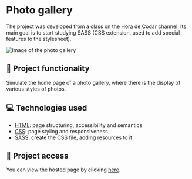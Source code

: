# Photo gallery
The project was developed from a class on the [Hora de Codar](https://www.youtube.com/@MatheusBattisti) channel. Its main goal is to start studying SASS (CSS extension, used to add special features to the stylesheet).

![Image of the photo gallery](https://user-images.githubusercontent.com/96635074/209747141-f25755be-e9d4-417f-854f-866969011e44.png)

## 🔨 Project functionality
Simulate the home page of a photo gallery, where there is the display of various styles of photos.

## 💻 Technologies used 
* [HTML](https://developer.mozilla.org/pt-BR/docs/Web/HTML): page structuring, accessibility and semantics
* [CSS](https://developer.mozilla.org/pt-BR/docs/Web/CSS): page styling and responsiveness
* [SASS](https://sass-lang.com/documentation/): create the CSS file, adding resources to it

## 📁 Project access
You can view the hosted page by clicking [here](https://gallery-sass-artur-bomtempo.vercel.app/).
